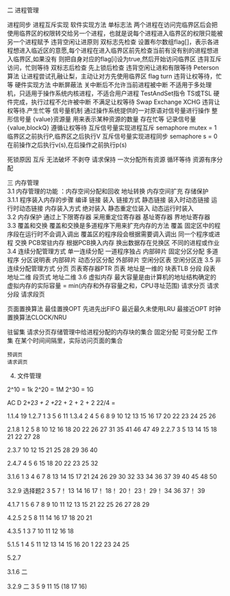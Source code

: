 二 进程管理

进程同步
进程互斥实现
 软件实现方法
  单标志法 两个进程在访问完临界区后会把使用临界区的权限转交给另一个进程，也就是说每个进程进入临界区的权限只能被另一个进程赋予
          违背空闲让进原则
  双标志先检查 设置布尔数组flag[]，表示各进程想进入临近区的意愿,每个进程在进入临界区前先检查当前有没有别的进程想进入临界区,如果没有
              则把自身对应的flag[i]设为true,然后开始访问临界区
              违背互斥访问，忙则等待
  双标志后检查 先上锁后检查
              违背空闲让进和有限等待
  Peterson算法 让进程尝试孔融让梨，主动让对方先使用临界区 flag turn
               违背让权等待，忙等
 硬件实现方法
  中断屏蔽法 关中断后不允许当前进程被中断
            不适用于多处理机，只适用于操作系统内核进程，不适合用户进程
  TestAndSet指令 TS或TSL 硬件完成，执行过程不允许被中断
            不满足让权等待
  Swap Exchange XCHG
            违背让权等待.产生忙等
信号量机制 通过操作系统提供的一对原语对信号量进行操作
  整形信号量 {value}资源量 用来表示某种资源的数量  存在忙等
  记录信号量 {value,blockQ}  遵循让权等待
互斥信号量实现进程互斥 semaphore mutex = 1 临界区之前执行P,临界区之后执行V
互斥信号量实现进程同步 semaphore s = 0 在前操作之后执行v(s),在后操作之前执行p(s)

死锁原因
  互斥      无法破坏
  不剥夺
  请求保持  一次分配所有资源
  循环等待  资源有序分配

三 内存管理  
3.1 内存管理的功能 ：内存空间分配和回收 地址转换 内存空间扩充 存储保护  
3.1.1 程序装入内存的步骤 编译 链接 装入
        链接方式 静态链接 装入时动态链接 运行时动态链接
        内存装入方式 绝对装入 静态重定位装入 动态运行时装入  
3.2 内存保护
      通过上下限寄存器
      采用重定位寄存器 基址寄存器 界地址寄存器  
3.3 覆盖和交换 覆盖和交换是多道程序下用来扩充内存的方法
    覆盖
      固定区中的程序段在运行时不会调入调出
      覆盖区的程序段会根据需要调入调出
      同一个程序或进程
    交换
      PCB常驻内存 根据PCB换入内存 换出数据存在兑换区
      不同的进程或作业
3.4 连续分配管理方式
        单一连续分配 一道程序独占 内部碎片
        固定分区分配  多道程序 分区说明表 内部碎片
        动态分区分配  外部碎片
           空闲分区表
           空闲分区连
3.5 非连续分配管理方式
       分页  页表寄存器PTR 页表 地址是一维的
             块表TLB
       分段  段表 地址二维
       段页式 地址二维
3.6 虚拟内存
 最大容量是由计算机的地址结构确定的
 虚拟内存的实际容量 = min(内存和外存容量之和，CPU寻址范围)
 请求分页
 请求分段
 请求段页

 页面置换算法
   最佳置换OPT
   先进先出FIFO
   最近最久未使用LRU 最接近OPT
   时钟置换算法CLOCK/NRU

   驻留集 请求分页存储管理中给进程分配的内存块的集合 固定分配 可变分配
   工作集      在某个时间间隔里，实际访问页面的集合

    预调页
    请求调页

4. 文件管理

2^10 = 1k
2^20 = 1M
2^30 = 1G

AC D
2+2*3 + 2 +2*2 + 2 + 2 + 2
22/4 =

1.1.4
 19
1.2.7
 1 3 5 6 11
1.3.4
2 4 5 6 8 9 10 12 13 15 16 17 20 22 23 24 25 26

2.1.8
1 2 5 8 10 12 16 18 20 22 26 27 31 35 41 46 47 49
2.2.7
3 5 13 14 15 18 21 22 27 28

2.3.7
10 12 15 21 25 28 29 36 40

2.4.7
4 5 6 15 18 20 22 23 25 32

3.1.6
1 3 4 6 7 8 13 14 15 17 21 24 26 29 30 32 33 34 36 37 39 40 45 48 50

3.2.9 选择题2
3 5 7！ 13 14 16 17！ 18！ 20！ 23！ 29！ 34 36 37！ 39

4.1.7
1 5 6 7 8 9 10 11 12 13 15 21 22 25 26 27 28 29

4.2.5
2 5 8 11 14 16 17 18 20 21

4.3.5
1 3 7 10 11 12 16 18

5.1.5
1 4 5 11 12 13 14 15 16 20 1 22 23 24 25

5.2.7

3.1.6 二


3.2.9 二
 3 5 9 11 15 (18 17 16)
